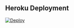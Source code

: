 ## Heroku Deployment
[![Deploy](https://www.herokucdn.com/deploy/button.svg)](https://heroku.com/deploy?template=https://github.com/esrefdi/sekilldi)
